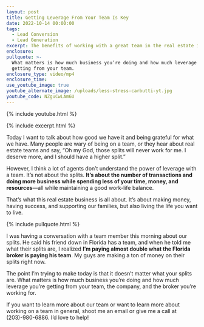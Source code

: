 ```yaml
---
layout: post
title: Getting Leverage From Your Team Is Key
date: 2022-10-14 00:00:00
tags:
  - Lead Conversion
  - Lead Generation
excerpt: The benefits of working with a great team in the real estate industry.
enclosure:
pullquote: >-
  What matters is how much business you’re doing and how much leverage you’re
  getting from your team.
enclosure_type: video/mp4
enclosure_time:
use_youtube_image: true
youtube_alternate_image: /uploads/less-stress-carbutti-yt.jpg
youtube_code: NZguCwLAm6U
---
```

{% include youtube.html %}

{% include excerpt.html %}

Today I want to talk about how good we have it and being grateful for what we have. Many people are wary of being on a team, or they hear about real estate teams and say, “Oh my God, those splits will never work for me. I deserve more, and I should have a higher split.”

However, I think a lot of agents don’t understand the power of leverage with a team. It’s not about the splits. **It’s about the number of transactions and doing more business while spending less of your time, money, and resources**—all while maintaining a good work-life balance.

That’s what this real estate business is all about. It’s about making money, having success, and supporting our families, but also living the life you want to live.

{% include pullquote.html %}

I was having a conversation with a team member this morning about our splits. He said his friend down in Florida has a team, and when he told me what their splits are, I realized **I’m paying almost double what the Florida broker is paying his team**. My guys are making a ton of money on their splits right now.

The point I’m trying to make today is that it doesn’t matter what your splits are. What matters is how much business you’re doing and how much leverage you’re getting from your team, the company, and the broker you’re working for.&nbsp;

If you want to learn more about our team or want to learn more about working on a team in general, shoot me an email or give me a call at (203)-980-6886. I’d love to help\!&nbsp;&nbsp;
